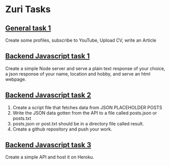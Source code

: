 # Zuri Tasks
## [General task 1](https://github.com/Dipo-Jaiye/ZuriTasks/blob/main/Zuri%20General%20Task%201.txt)
Create some profiles, subscribe to YouTube, Upload CV, write an Article  

## [Backend Javascript task 1](https://github.com/Dipo-Jaiye/ZuriTasks/tree/main/task1simpleserver)
Create a simple Node server and serve a plain text response of your choice,
a json response of your name, location and hobby, and serve an html webpage.  

## [Backend Javascript task 2](https://github.com/Dipo-Jaiye/ZuriTasks/tree/main/task2fetchAPI)
1. Create a script file that fetches data from JSON PLACEHOLDER POSTS
2. Write the JSON data gotten from the API to a file called posts.json or posts.txt
3. posts.json or post.txt should be in a directory file called result.
4. Create a github repository and push your work.  

## [Backend Javascript task 3](https://github.com/Dipo-Jaiye/ZuriSimpleCRUD_API)
Create a simple API and host it on Heroku.  
